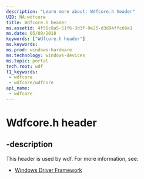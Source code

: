 ```yaml
---
description: "Learn more about: Wdfcore.h header"
UID: NA:wdfcore
title: Wdfcore.h header
ms.assetid: 4f56c8a5-51f6-3d3f-9e25-d3d94ffc66e1
ms.date: 05/09/2018
keywords: ["Wdfcore.h header"]
ms.keywords: 
ms.prod: windows-hardware
ms.technology: windows-devices
ms.topic: portal
tech.root: wdf
f1_keywords:
 - wdfcore
 - wdfcore/wdfcore
api_name:
 - wdfcore
---
```


# Wdfcore.h header


## -description

This header is used by wdf. For more information, see:

- [Windows Driver Framework](../_wdf/index.md)

